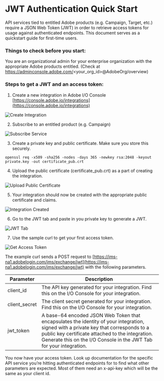 # JWT Authentication Quick Start


API services tied to entitled Adobe products (e.g. Campaign, Target, etc.) require a JSON Web Token (JWT) in order to retrieve access tokens for usage against authenticated endpoints. This document serves as a quickstart guide for first-time users.

### Things to check before you start:

You are an organizational admin for your enterprise organization with the appropriate Adobe products entitled. (Check at https://adminconsole.adobe.com/<your_org_id>@AdobeOrg/overview)

### Steps to get a JWT and an access token:

1. Create a new integration in Adobe I/O Console [https://console.adobe.io/integrations](https://console.adobe.io/integrations)

![Create Integration](https://lh4.googleusercontent.com/l91IHbNA9_pPJCzCgtvyh2D49u-pHz9Xz8CNAmIRe1xrMYl_O0p4pUkVR-aZowEt0pGL-1DIuAzKlVspNVAWjA3XpFN-OrJg8sxJ13Cw84WhKXrhLcXzraycY4A-mPVIdrTzziQd)

2. Subscribe to an entitled product (e.g. Campaign)

![Subscribe Service](https://lh4.googleusercontent.com/YTKiIbe7uWsmKQTsS-NsWE3LaMzFmNxmNvI0IrhJFHK8eD7os7maldAct3KiW9LlMCmJ0yaBW1mt7S2GGwg2lQft9Me1Ol9D84iJlGj1Uf7KnKsOSPPZ9JV5Gpq1gbTK_MRUztUR)

3. Create a private key and public certificate. Make sure you store this securely.

`openssl req -x509 -sha256 -nodes -days 365 -newkey rsa:2048 -keyout private.key -out certificate_pub.crt`

4. Upload the public certificate (certificate_pub.crt) as a part of creating the integration.

![Upload Public Certificate](https://lh6.googleusercontent.com/7i7Nl-UZJPhO9un5enA-9DvuBeEjCBR53ES8sj_Gi_o0o0LVcUO_zOSjRuXKBRP9dnTmeo7Z4MCCdrqFAEMAOEaxxfFtFTEAlSmlKM0n0sBMGfBClKPE7zR4dU43zMJcsjWySp0c)

5. Your integration should now be created with the appropriate public certificate and claims.

![Integration Created](https://lh4.googleusercontent.com/dyFyXfUtzYkJU3JzSNW13mLVMKlObJML-5jduKJSuwTNcl-iSGj8UgkRiTb8toohXMtxmHQk9HTBLTCIzY_8fIPUo2Twy10bli7GyPy5q_BMZh8hzC3GdICWAP4ksPxoLndl8STq)

6. Go to the JWT tab and paste in you private key to generate a JWT.

![JWT Tab](https://lh6.googleusercontent.com/VIU-FDOKY9HHGum9arQaWXgColnJrK7qaiC0JQ_7Oh-m5O3HGYkDQWBlkGgOr_bY4ppNYYxJbezNNeSzQbzdpmmZEQi9Z0966BYwWNfifxeULNzbf1_m2gZ_xzxw1AzHFXkRrl1_)

7. Use the sample curl to get your first access token. 

![Get Access Token](https://lh5.googleusercontent.com/E2ORnk9PjMCa3XcQNmt1E-qdgw546NZil21e8s5S3Cry5cSRN0FV-Ep9gKBpPq82S5dQfeZ3is7b4d_FT90tDexPry6E3OoUrMnPXFywjmqwjJiVjmLuKioBpMBGVvRdeuOzgTJS)

The example curl sends a POST request to [https://ims-na1.adobelogin.com/ims/exchange/jwt](https://ims-na1.adobelogin.com/ims/exchange/jwt) with the following parameters.

| Parameter     | Description|
|---------------|-------------------------------------------------------------------------------------------------------------------------------------------------------------------------------------------|
| client_id     | The API key generated for your integration. Find this on the I/O Console for your integration.|
| client_secret | The client secret generated for your integration. Find this on the I/O Console for your integration.|
| jwt_token     | A base-64 encoded JSON Web Token that encapsulates the identity of your integration, signed with a private key that corresponds to a public key certificate attached to the integration. Generate this on the I/O Console in the JWT Tab for your integration.|

You now have your access token. Look up documentation for the specific API service you’re hitting authenticated endpoints for to find what other parameters are expected. Most of them need an x-api-key which will be the same as your client id.
